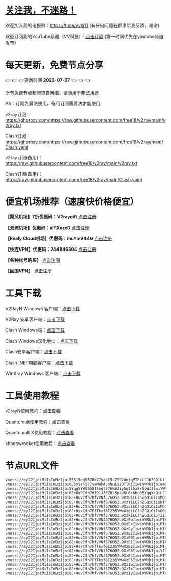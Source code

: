 # [关注我，不迷路！](https://github.com/login?return_to=https%3A%2F%2Fgithub.com%2Fw379740999)

欢迎加入我的电报群：https://t.me/vvkj11
(有任何问题在群里给我反馈，谢谢)

欢迎订阅我的YouTube频道（VV科技）：[点击订阅](https://www.youtube.com/channel/UCqdGfxwYKrllrHv_Bc-9vAw?sub_confirmation=1)
(第一时间优先在youtube频道发布）

# 每天更新，免费节点分享
:point_right: :point_right: :point_right:更新时间 **2023-07-07** :point_left: :point_left: :point_left:

所有免费节点都爬取自网络，请勿用于非法用途

PS：订阅免魔法使用，备用订阅需魔法才能使用

v2ray订阅：https://ghproxy.com/https://raw.githubusercontent.com/free18/v2ray/main/v2ray.txt

Clash订阅：https://ghproxy.com/https://raw.githubusercontent.com/free18/v2ray/main/Clash.yaml

v2ray订阅(备用)：https://raw.githubusercontent.com/free18/v2ray/main/v2ray.txt

Clash订阅(备用)：https://raw.githubusercontent.com/free18/v2ray/main/Clash.yaml

# 便宜机场推荐（速度快价格便宜）

**【飓风机场】7折优惠码：V2raygift** [点击注册](https://www.jfcloud.top/#/register?code=YYPj4pCJ)

**【双流机场】优惠码：xIFXozcD** [点击注册](https://sscurl.com/#/register?code=xIFXozcD)

**【Realy Cloud机场】优惠码：muYmV44G** [点击注册](https://relay.casa/#/register?code=muYmV44G)

**【快连VPN】优惠码：244846304**  [点击注册](https://pay.eradpd.xyz)

**【各种帐号购买】**  [点击注册](https://wandoukj.eu.org/)

**【回国VPN】** [点击注册](https://wandoukj.eu.org/)


# 工具下载

V2RayN Windows 客户端：[点击下载](https://github.com/2dust/v2rayN/releases)

V2Ray 安卓客户端：[点击下载](https://github.com/2dust/v2rayNG/releases)

Clash Windows端：[点击下载](https://github.com/Fndroid/clash_for_windows_pkg/releases)

Clash Windows汉化地址：[点击下载](https://drive.google.com/file/d/1hLY1pedrIxA1u8sEkPWnMLEsQawD0nvf/view?usp=sharing)

Clash安卓客户端：[点击下载](https://github.com/naicfeng/ClashRForAndroid/releases)

Clash .NET电脑客户端：[点击下载](https://github.com/ClashDotNetFramework/experimental-clash/releases)

WinXray Windows 客户端：[点击下载](https://github.com/TheMRLL/WinXray/releases)

# 工具使用教程

v2rayN使用教程：[点击查看](https://youtu.be/MvJwoEo6-JU)

Quantumult使用教程：[点击查看](https://youtu.be/qCkjLMPKygw)

Quantumult X使用教程：[点击查看](https://youtu.be/ghZLHPEGfVc)

shadowrocket使用教程：[点击查看](https://youtu.be/kGKKr6WTrJc)

# 节点URL文件
```
vmess://eyJ2IjoiMiIsInBzIjoi55S15oql576k77yadC5tZS92dmtqMTEiLCJhZGQiOiIxMDQuMjQuMjI2LjU1IiwicG9ydCI6ODAsImlkIjoiOTU3MmQ2OTEtZTI3YS00ZjU0LWVmNGQtNTc2MDBhNzg1YjU1IiwiYWlkIjowLCJzY3kiOiJhdXRvIiwibmV0Ijoid3MiLCJob3N0IjoidHh4LnZ0Y3NzLnRvcCIsInBhdGgiOiIvcXdlcjAwIiwidGxzIjoiIn0=
vmess://eyJ2IjoiMiIsInBzIjoi6LSm5Y+377yaMWk4LmNuL2ZOTlRjIiwiYWRkIjoiemZjLndpbmRvd3N1cGRhdGUxLmNvbSIsInBvcnQiOjQ0MywiaWQiOiI3YWQyYTVlMC05MDZiLTRiM2UtOTdiYi1iNWYzOTkyY2IxOWQiLCJhaWQiOjAsInNjeSI6ImF1dG8iLCJuZXQiOiJ3cyIsImhvc3QiOiJ1c2ZoMy5wcWpjLmJ1enoiLCJwYXRoIjoiL3BxL3VzZmgzP2VkPTIwNDgiLCJ0bHMiOiJ0bHMifQ==
vmess://eyJ2IjoiMiIsInBzIjoi5Yqg5YWl55S15oql576k6Ziy5q2i5aSx5pWIIiwiYWRkIjoiMTcyLjY3LjE3LjE2NSIsInBvcnQiOjIwNTIsImlkIjoiM2NkNGY4NTktMTA0OC00ZmRmLWQ4ZDgtNGRiZmFhOWU4YTgwIiwiYWlkIjowLCJzY3kiOiJhdXRvIiwibmV0Ijoid3MiLCJob3N0IjoidHh4LnZ0Y3NzLnRvcCIsInBhdGgiOiIvcXdlcjAiLCJ0bHMiOiIifQ==
vmess://eyJ2IjoiMiIsInBzIjoi8J+HqPCfh7dfQ1Jf5ZOl5pav6L6+6buO5YqgXzQiLCJhZGQiOiIxOTAuOTMuMjQ2LjIxOCIsInBvcnQiOjgwLCJpZCI6Ijk1NzJkNjkxLWUyN2EtNGY1NC1lZjRkLTU3NjAwYTc4NWI1NSIsImFpZCI6MCwic2N5IjoiYXV0byIsIm5ldCI6IndzIiwiaG9zdCI6InR4eC52dGNzcy50b3AiLCJwYXRoIjoiL3F3ZXIwMCIsInRscyI6IiJ9
vmess://eyJ2IjoiMiIsInBzIjoi8J+HuvCfh7hfVVNf576O5Zu9XzUiLCJhZGQiOiIxMDQuMjMuMTMxLjE1NyIsInBvcnQiOjIwOTUsImlkIjoiNDkwMzk5NjItMWJjYi00YTUxLTgxMzgtMDg0M2FlZTFlYTcxIiwiYWlkIjowLCJzY3kiOiJhdXRvIiwibmV0Ijoid3MiLCJob3N0IjoidHh4LnZ0Y3NzLnRvcCIsInBhdGgiOiIvcXdlcjAwIiwidGxzIjoiIn0=
vmess://eyJ2IjoiMiIsInBzIjoi8J+HuvCfh7hfVVNf576O5Zu9XzYiLCJhZGQiOiIxNTYuMjI1LjY3Ljc5IiwicG9ydCI6NDAwMjMsImlkIjoiM2ZkNjM3YWQtNDZmZS00Zjg1LWE2ZTgtODZiMDBiY2ExMTIyIiwiYWlkIjo2NCwic2N5IjoiYXV0byIsIm5ldCI6InRjcCIsInRscyI6IiJ9
vmess://eyJ2IjoiMiIsInBzIjoi8J+HuvCfh7hfVVNf576O5Zu9XzciLCJhZGQiOiIxMDQuMjQuMTYzLjE2NSIsInBvcnQiOjIwNTIsImlkIjoiM2NkNGY4NTktMTA0OC00ZmRmLWQ4ZDgtNGRiZmFhOWU4YTgwIiwiYWlkIjowLCJzY3kiOiJhdXRvIiwibmV0Ijoid3MiLCJob3N0IjoidHh4LnZ0Y3NzLnRvcCIsInBhdGgiOiIvcXdlcjAiLCJ0bHMiOiIifQ==
vmess://eyJ2IjoiMiIsInBzIjoi8J+Hs/Cfh7FfTkxf6I235YWwXzgiLCJhZGQiOiIxODguMTE0Ljk2LjMwIiwicG9ydCI6ODg4MCwiaWQiOiJkMThjZjNlMC1lNWZlLTRmODktOWQzNi1lNDY4ODc4ODk4M2IiLCJhaWQiOjAsInNjeSI6ImF1dG8iLCJuZXQiOiJ3cyIsImhvc3QiOiJibC53YW5nNjYuaG9tZXMiLCJwYXRoIjoiL3F3ZXIiLCJ0bHMiOiIifQ==
vmess://eyJ2IjoiMiIsInBzIjoi8J+HuvCfh7hfVVNf576O5Zu9XzkiLCJhZGQiOiJjZi1sdC5zaGFyZWNlbnRyZS5vbmxpbmUiLCJwb3J0Ijo4MCwiaWQiOiI1Zjc1MWM2ZS01MGIxLTQ3OTctYmE4ZS02ZmZlMzI0YTBiY2UiLCJhaWQiOjAsInNjeSI6ImF1dG8iLCJuZXQiOiJ3cyIsImhvc3QiOiJkcDQuc2Nwcm94eS50b3AiLCJwYXRoIjoiL3NoaXJrZXIiLCJ0bHMiOiIifQ==
vmess://eyJ2IjoiMiIsInBzIjoi8J+HuvCfh7hfVVNf576O5Zu9XzEwIiwiYWRkIjoiMTA0LjIxLjUyLjI0NSIsInBvcnQiOjg4ODAsImlkIjoiZGJiNDcxZmQtYzdlZi00NTk5LTg3MWMtYjRlZDcyY2NhNDk4IiwiYWlkIjowLCJzY3kiOiJhdXRvIiwibmV0Ijoid3MiLCJob3N0IjoidHh4LnZ0Y3NzLnRvcCIsInBhdGgiOiIvcXdlcjAxIiwidGxzIjoiIn0=
vmess://eyJ2IjoiMiIsInBzIjoi8J+HuvCfh7hfVVNf576O5Zu9XzExIiwiYWRkIjoiMTA0LjI0LjQwLjExMiIsInBvcnQiOjgwLCJpZCI6Ijk1NzJkNjkxLWUyN2EtNGY1NC1lZjRkLTU3NjAwYTc4NWI1NSIsImFpZCI6MCwic2N5IjoiYXV0byIsIm5ldCI6IndzIiwiaG9zdCI6InR4eC52dGNzcy50b3AiLCJwYXRoIjoiL3F3ZXIwMCIsInRscyI6IiJ9
vmess://eyJ2IjoiMiIsInBzIjoi8J+HuvCfh7hfVVNf576O5Zu9XzEyIiwiYWRkIjoiMTA0LjE2LjEyMy4xMzAiLCJwb3J0IjoyMDUyLCJpZCI6IjNjZDRmODU5LTEwNDgtNGZkZi1kOGQ4LTRkYmZhYTllOGE4MCIsImFpZCI6MCwic2N5IjoiYXV0byIsIm5ldCI6IndzIiwiaG9zdCI6InR4eC52dGNzcy50b3AiLCJwYXRoIjoiL3F3ZXIwIiwidGxzIjoiIn0=
vmess://eyJ2IjoiMiIsInBzIjoi8J+HuvCfh7hfVVNf576O5Zu9XzEzIiwiYWRkIjoiMTcyLjY3LjI0My4xOTMiLCJwb3J0IjoyMDUyLCJpZCI6IjNjZDRmODU5LTEwNDgtNGZkZi1kOGQ4LTRkYmZhYTllOGE4MCIsImFpZCI6MCwic2N5IjoiYXV0byIsIm5ldCI6IndzIiwiaG9zdCI6InR4eC52dGNzcy50b3AiLCJwYXRoIjoiL3F3ZXIwIiwidGxzIjoiIn0=
vmess://eyJ2IjoiMiIsInBzIjoi8J+HuvCfh7hfVVNf576O5Zu9XzE0IiwiYWRkIjoiMTA0LjIxLjY0Ljg3IiwicG9ydCI6ODAsImlkIjoiOTU3MmQ2OTEtZTI3YS00ZjU0LWVmNGQtNTc2MDBhNzg1YjU1IiwiYWlkIjowLCJzY3kiOiJhdXRvIiwibmV0Ijoid3MiLCJob3N0IjoidHh4LnZ0Y3NzLnRvcCIsInBhdGgiOiIvcXdlcjAwIiwidGxzIjoiIn0=
vmess://eyJ2IjoiMiIsInBzIjoi8J+HuvCfh7hfVVNf576O5Zu9XzE1IiwiYWRkIjoiMTA0LjI0LjE0Mi42IiwicG9ydCI6ODAsImlkIjoiOTU3MmQ2OTEtZTI3YS00ZjU0LWVmNGQtNTc2MDBhNzg1YjU1IiwiYWlkIjowLCJzY3kiOiJhdXRvIiwibmV0Ijoid3MiLCJob3N0IjoidHh4LnZ0Y3NzLnRvcCIsInBhdGgiOiIvcXdlcjAwIiwidGxzIjoiIn0=
vmess://eyJ2IjoiMiIsInBzIjoi8J+Hs/Cfh7FfTkxf6I235YWwXzE2IiwiYWRkIjoiMTg4LjExNC45OC4yMzYiLCJwb3J0IjoyMDk1LCJpZCI6IjQ5MDM5OTYyLTFiY2ItNGE1MS04MTM4LTA4NDNhZWUxZWE3MSIsImFpZCI6MCwic2N5IjoiYXV0byIsIm5ldCI6IndzIiwiaG9zdCI6InR4eC52dGNzcy50b3AiLCJwYXRoIjoiL3F3ZXIwMCIsInRscyI6IiJ9
vmess://eyJ2IjoiMiIsInBzIjoi8J+HuvCfh7hfVVNf576O5Zu9XzE3IiwiYWRkIjoiY2YtbHQuc2hhcmVjZW50cmUub25saW5lIiwicG9ydCI6ODAsImlkIjoiNWY3NTFjNmUtNTBiMS00Nzk3LWJhOGUtNmZmZTMyNGEwYmNlIiwiYWlkIjowLCJzY3kiOiJhdXRvIiwibmV0Ijoid3MiLCJob3N0Ijoibmwuc2hhcmVjZW50cmVwcm8uY29tIiwicGF0aCI6Ii9zaGlya2VyIiwidGxzIjoiIn0=
vmess://eyJ2IjoiMiIsInBzIjoi8J+HuvCfh7hfVVNf576O5Zu9XzE4IiwiYWRkIjoiMTQxLjEwMS4xMjMuMTIyIiwicG9ydCI6MjA4MiwiaWQiOiI2YTkzZDlmMy0zNDM5LTQ3M2MtOWQ5NS04NGQxNzVhZTA3NjIiLCJhaWQiOjAsInNjeSI6ImF1dG8iLCJuZXQiOiJ3cyIsImhvc3QiOiJibC53YW5nNjYuaG9tZXMiLCJwYXRoIjoiL3F3ZXIiLCJ0bHMiOiIifQ==
vmess://eyJ2IjoiMiIsInBzIjoi8J+Hs/Cfh7FfTkxf6I235YWwXzE5IiwiYWRkIjoiMTg4LjExNC45Ni4yMCIsInBvcnQiOjIwOTUsImlkIjoiNDkwMzk5NjItMWJjYi00YTUxLTgxMzgtMDg0M2FlZTFlYTcxIiwiYWlkIjowLCJzY3kiOiJhdXRvIiwibmV0Ijoid3MiLCJob3N0IjoidHh4LnZ0Y3NzLnRvcCIsInBhdGgiOiIvcXdlcjAwIiwidGxzIjoiIn0=
vmess://eyJ2IjoiMiIsInBzIjoi8J+HuvCfh7hfVVNf576O5Zu9XzIwIiwiYWRkIjoiMTA0LjIwLjc4LjcxIiwicG9ydCI6MjA1MiwiaWQiOiIzY2Q0Zjg1OS0xMDQ4LTRmZGYtZDhkOC00ZGJmYWE5ZThhODAiLCJhaWQiOjAsInNjeSI6ImF1dG8iLCJuZXQiOiJ3cyIsImhvc3QiOiJ0eHgudnRjc3MudG9wIiwicGF0aCI6Ii9xd2VyMCIsInRscyI6IiJ9
vmess://eyJ2IjoiMiIsInBzIjoi8J+HuvCfh7hfVVNf576O5Zu9XzIxIiwiYWRkIjoiMTcyLjY3LjIzOS44NSIsInBvcnQiOjgwLCJpZCI6Ijk1NzJkNjkxLWUyN2EtNGY1NC1lZjRkLTU3NjAwYTc4NWI1NSIsImFpZCI6MCwic2N5IjoiYXV0byIsIm5ldCI6IndzIiwiaG9zdCI6InR4eC52dGNzcy50b3AiLCJwYXRoIjoiL3F3ZXIwMCIsInRscyI6IiJ9
vmess://eyJ2IjoiMiIsInBzIjoi8J+HuvCfh7hfVVNf576O5Zu9XzIyIiwiYWRkIjoiMTA3LjE2Ny4xMi4yOSIsInBvcnQiOjQxNzA3LCJpZCI6IjQxODA0OGFmLWEyOTMtNGI5OS05YjBjLTk4Y2EzNTgwZGQyNCIsImFpZCI6NjQsInNjeSI6ImF1dG8iLCJuZXQiOiJ0Y3AiLCJ0bHMiOiIifQ==
```
